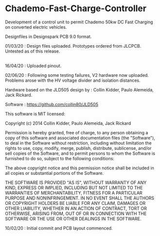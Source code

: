 # Chademo-Fast-Charge-Controller
Development of a control unit to permit Chademo 50kw DC Fast Charging on converted electric vehicles.

Designfiles in Designspark PCB 9.0 format.

01/03/20 : Design files uploaded. Prototypes ordered from JLCPCB. Untested as of this release.
<br>
<br>


16/04/20 : Uploaded pinout.


02/06/20 : Following some testing failures, V2 hardware now uploaded. Problems arose with the HV voltage divider and isolation distances.



Hardware based on the JLD505 design by :
Collin Kidder, Paulo Alemeida, Jack Rickard.

Software : https://github.com/collin80/JLD505

This software is MIT licensed:

Copyright (c) 2014 Collin Kidder, Paulo Alemeida, Jack Rickard

Permission is hereby granted, free of charge, to any person obtaining a copy of this software and associated documentation files (the "Software"), to deal in the Software without restriction, including without limitation the rights to use, copy, modify, merge, publish, distribute, sublicense, and/or sell copies of the Software, and to permit persons to whom the Software is furnished to do so, subject to the following conditions:

The above copyright notice and this permission notice shall be included in all copies or substantial portions of the Software.

THE SOFTWARE IS PROVIDED "AS IS", WITHOUT WARRANTY OF ANY KIND, EXPRESS OR IMPLIED, INCLUDING BUT NOT LIMITED TO THE WARRANTIES OF MERCHANTABILITY, FITNESS FOR A PARTICULAR PURPOSE AND NONINFRINGEMENT. IN NO EVENT SHALL THE AUTHORS OR COPYRIGHT HOLDERS BE LIABLE FOR ANY CLAIM, DAMAGES OR OTHER LIABILITY, WHETHER IN AN ACTION OF CONTRACT, TORT OR OTHERWISE, ARISING FROM, OUT OF OR IN CONNECTION WITH THE SOFTWARE OR THE USE OR OTHER DEALINGS IN THE SOFTWARE.


10/02/20 : Initial commit and PCB layout commenced. 
